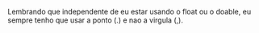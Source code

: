 Lembrando que independente de eu estar usando o float ou o doable, eu sempre tenho que usar a 
ponto (.) e nao a virgula (,). 